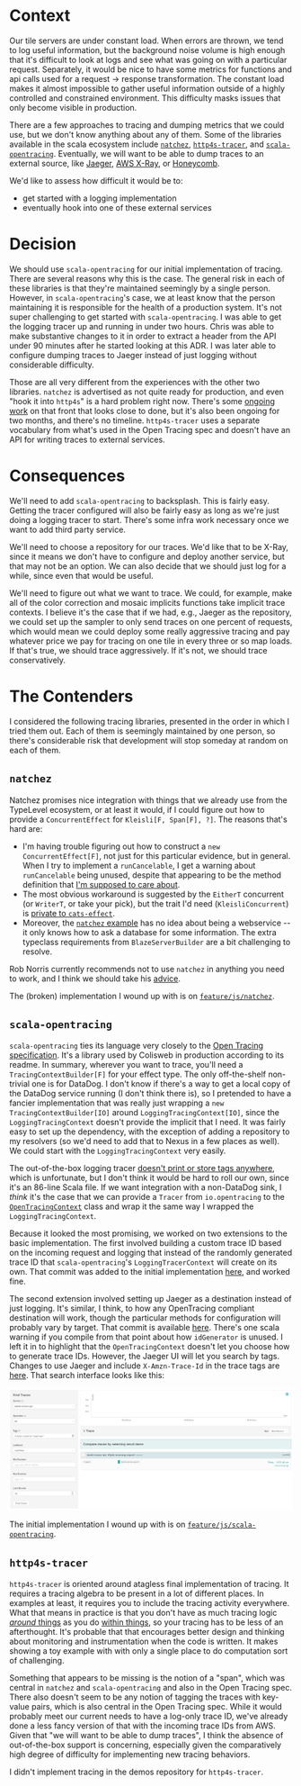 # Context

Our tile servers are under constant load. When errors are thrown, we tend to log useful information,
but the background noise volume is high enough that it's difficult to look at logs and see what was
going on with a particular request. Separately, it would be nice to have some metrics for functions
and api calls used for a request -> response transformation. The constant load makes it almost
impossible to gather useful information outside of a highly controlled and constrained environment.
This difficulty masks issues that only become visible in production.

There are a few approaches to tracing and dumping metrics that we could use, but we don't know
anything about any of them.  Some of the libraries available in the scala ecosystem include
[`natchez`](https://github.com/tpolecat/natchez), [`http4s-tracer`](https://github.com/profunktor/http4s-tracer),
and [`scala-opentracing`](https://github.com/Colisweb/scala-opentracing). Eventually, we will want to be able to dump traces to an external source, like [Jaeger](https://www.jaegertracing.io/),
[AWS X-Ray](https://aws.amazon.com/xray/), or [Honeycomb](https://www.honeycomb.io/).

We'd like to assess how difficult it would be to:

- get started with a logging implementation
- eventually hook into one of these external services

# Decision

We should use `scala-opentracing` for our initial implementation of tracing. There
are several reasons why this is the case. The general risk in each of these libraries
is that they're maintained seemingly by a single person. However, in `scala-opentracing`'s
case, we at least know that the person maintaining it is responsible for the health of
a production system. It's not super challenging to get started with `scala-opentracing`.
I was able to get the logging tracer up and running in under two hours. Chris was able
to make substantive changes to it in order to extract a header from the API under 90
minutes after he started looking at this ADR. I was later able to configure dumping
traces to Jaeger instead of just logging without considerable difficulty.

Those are all very different from the experiences with the other two libraries. `natchez`
is advertised as not quite ready for production, and even "hook it into `http4s`" is a
hard problem right now. There's some [ongoing work](https://github.com/tpolecat/natchez/issues/5)
on that front that looks close to done, but it's also been ongoing for two months, and there's
no timeline. `http4s-tracer` uses a separate vocabulary from what's used in the
Open Tracing spec and doesn't have an API for writing traces to external services.

# Consequences

We'll need to add `scala-opentracing` to backsplash. This is fairly easy. Getting
the tracer configured will also be fairly easy as long as we're just doing a logging
tracer to start. There's some infra work necessary once we want to add third party
service.

We'll need to choose a repository for our traces. We'd like that to be X-Ray, since
it means we don't have to configure and deploy another service, but that may not be
an option. We can also decide that we should just log for a while, since even that
would be useful.

We'll need to figure out what we want to trace. We could, for example, make all of
the color correction and mosaic implicits functions take implicit trace contexts.
I believe it's the case that if we had, e.g., Jaeger as the repository, we could
set up the sampler to only send traces on one percent of requests, which would mean
we could deploy some really aggressive tracing and pay whatever price we pay for
tracing on one tile in every three or so map loads. If that's true, we should trace
aggressively. If it's not, we should trace conservatively.

# The Contenders

I considered the following tracing libraries, presented in the order in which I
tried them out. Each of them is seemingly maintained by one person, so there's
considerable risk that development will stop someday at random on each of them.

## `natchez`

Natchez promises nice integration with things that we already use from the
TypeLevel ecosystem, or at least it would, if I could figure out how to provide
a `ConcurrentEffect` for `Kleisli[F, Span[F], ?]`. The reasons that's hard are:

- I'm having trouble figuring out how to construct a `new ConcurrentEffect[F]`,
not just for this particular evidence, but in general. When I try to implement
a `runCancelable`, I get a warning about `runCancelable` being unused,
despite that appearing to be the method definition that [I'm supposed to care
about](https://github.com/typelevel/cats-effect/blob/master/core/shared/src/main/scala/cats/effect/ConcurrentEffect.scala#L42-L61).
- The most obvious workaround is suggested by
the `EitherT` concurrent (or `WriterT`, or take your
pick), but the trait I'd need (`KleisliConcurrent`) is [private to
`cats-effect`](https://github.com/typelevel/cats-effect/blob/master/core/shared/src/main/scala/cats/effect/Concurrent.scala#L749).
- Moreover, the [`natchez`
example](https://github.com/tpolecat/natchez/blob/master/modules/examples/src/main/scala/Example.scala)
has no idea about being a webservice -- it only knows how to ask a database for
some information. The extra typeclass requirements from `BlazeServerBuilder`
are a bit challenging to resolve.

Rob Norris currently recommends not to use `natchez` in
anything you need to work, and I think we should take his
[advice](https://github.com/tpolecat/natchez/blame/efcefbf28c88ab977206df0f394d4141b3c5b2ca/README.md#L60).

The (broken) implementation I wound up with is on
[`feature/js/natchez`](https://github.com/jisantuc/tracing-demos/tree/feature/js/natchez).

## `scala-opentracing`

`scala-opentracing` ties its language very closely to the [Open Tracing
specification](https://opentracing.io/specification/). It's a library used by
Colisweb in production according to its readme. In summary, wherever you want
to trace, you'll need a `TracingContextBuilder[F]` for your effect type. The
only off-the-shelf non-trivial one is for DataDog. I don't know if there's a
way to get a local copy of the DataDog service running (I don't think there
is), so I pretended to have a fancier implementation that was really just
wrapping a `new TracingContextBuilder[IO]` around `LoggingTracingContext[IO]`,
since the `LoggingTracingContext` doesn't provide the implicit that I need. It
was fairly easy to set up the dependency, with the exception of adding
a repository to my resolvers (so we'd need to add that to Nexus in a few
places as well). We could start with the `LoggingTracingContext` very easily.

The out-of-the-box logging tracer [doesn't print or store tags
anywhere](https://github.com/Colisweb/scala-opentracing/blob/e9563d6da8d921e1d4c25178ffb5131e047bd9b0/src/main/scala/com/colisweb/tracing/LoggingTracingContext.scala#L18),
which is unfortunate, but I don't think it would be hard
to roll our own, since it's an 86-line Scala file. If
we want integration with a non-DataDog sink, I _think_
it's the case that we can provide a `Tracer` from `io.opentracing` to the
[`OpenTracingContext`](https://github.com/Colisweb/scala-opentracing/blob/e9563d6da8d921e1d4c25178ffb5131e047bd9b0/src/main/scala/com/colisweb/tracing/OpenTracingContext.scala)
class and wrap it the same way I wrapped the `LoggingTracingContext`.

Because it looked the most promising, we worked on two extensions to the basic implementation.
The first involved building a custom trace ID based on the incoming request and logging that instead
of the randomly generated trace ID that `scala-opentracing`'s `LoggingTracerContext` will
create on its own. That commit was added to the initial implementation [here](https://github.com/jisantuc/tracing-demos/tree/cd8b5b7aa33d35d9f57837451a93b4bdceb96417),
and worked fine.

The second extension involved setting up Jaeger as a destination instead of just logging. It's similar,
I think, to how any OpenTracing compliant destination will work, though the particular methods for
configuration will probably vary by target. That commit is available [here](https://github.com/jisantuc/tracing-demos/tree/e8986e32da61b0a4d01c688fa2f5c2ca5a432f6f). There's one scala warning if you compile from that point
about how `idGenerator` is unused. I left it in to highlight that the `OpenTracingContext` doesn't let
you choose how to generate trace IDs. However, the Jaeger UI will let you search by tags. Changes to use
Jaeger and include `X-Amzn-Trace-Id` in the trace tags are [here](https://github.com/jisantuc/tracing-demos/tree/fa931325c55286290cebb64b6753186363f2b999).
That search interface looks like this:

![Jaeger search](./images/adr-0028-search-by-tag.png)

The initial implementation I wound up with is on
[`feature/js/scala-opentracing`](https://github.com/jisantuc/tracing-demos/tree/f02408d4942c14eec84dd676199056e8e1b99add).

## `http4s-tracer`

`http4s-tracer` is oriented around atagless final
implementation of tracing. It requires a tracing algebra to
be present in a lot of different places. In examples at least,
it requires you to include the tracing activity everywhere.  What
that means in practice is that you don't have as much tracing logic [_around_
things](https://github.com/jisantuc/tracing-demos/blob/feature/js/scala-opentracing/app-backend/api/src/main/scala/com/jisantuc/tracingdemos/InterpreterService.scala#L27-L29)
as you do [within
things](https://http4s-tracer.profunktor.dev/guide.html#traced-programs),
so your tracing has to be less of an afterthought. It's probable that that
encourages better design and thinking about monitoring and instrumentation
when the code is written. It makes showing a toy example with with only a
single place to do computation sort of challenging.

Something that appears to be missing is the notion of a "span", which was
central in `natchez` and `scala-opentracing` and also in the Open Tracing spec.
There also doesn't seem to be any notion of tagging the traces with key-value
pairs, which is also central in the Open Tracing spec. While it would probably
meet our current needs to have a log-only trace ID, we've already done a less
fancy version of that with the incoming trace IDs from AWS. Given that "we
will want to be able to dump traces", I think the absence of out-of-the-box
support is concerning, especially given the comparatively high degree of
difficulty for implementing new tracing behaviors.

I didn't implement tracing in the demos repository for `http4s-tracer`.
